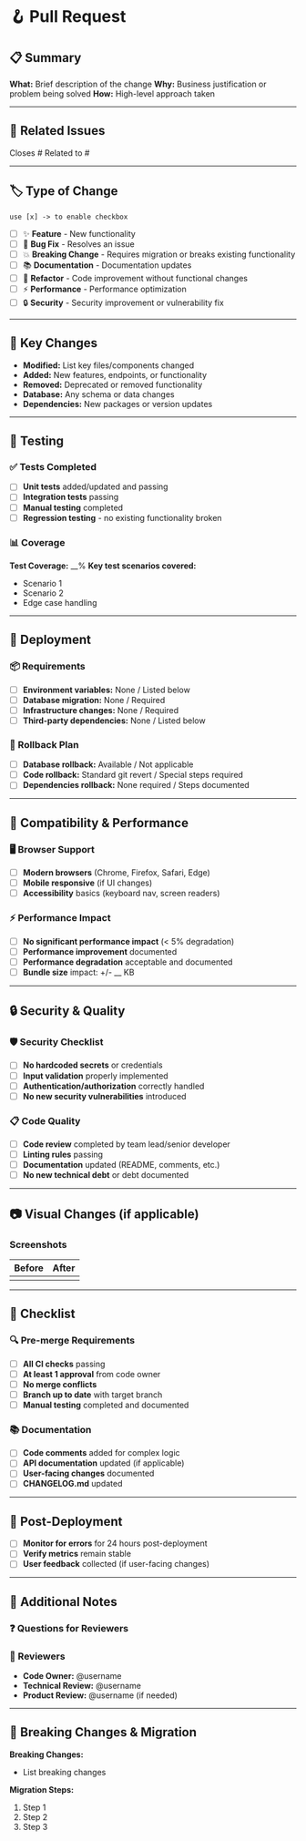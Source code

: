 # 🪝 Pull Request

## 📋 Summary
<!-- Clear description of what this PR accomplishes and why it's needed -->

**What:** Brief description of the change
**Why:** Business justification or problem being solved
**How:** High-level approach taken

---

## 🔗 Related Issues
Closes #
Related to #

---

## 🏷️ Type of Change 
    use [x] -> to enable checkbox
- [ ] ✨ **Feature** - New functionality
- [ ] 🐛 **Bug Fix** - Resolves an issue
- [ ] 💥 **Breaking Change** - Requires migration or breaks existing functionality
- [ ] 📚 **Documentation** - Documentation updates
- [ ] 🔧 **Refactor** - Code improvement without functional changes
- [ ] ⚡ **Performance** - Performance optimization
- [ ] 🔒 **Security** - Security improvement or vulnerability fix

---

## 🔧 Key Changes
<!-- List the main technical changes made -->
- **Modified:** List key files/components changed
- **Added:** New features, endpoints, or functionality
- **Removed:** Deprecated or removed functionality
- **Database:** Any schema or data changes
- **Dependencies:** New packages or version updates

---

## 🧪 Testing
### ✅ Tests Completed
- [ ] **Unit tests** added/updated and passing
- [ ] **Integration tests** passing
- [ ] **Manual testing** completed
- [ ] **Regression testing** - no existing functionality broken

### 📊 Coverage
**Test Coverage:** __%
**Key test scenarios covered:**
- Scenario 1
- Scenario 2
- Edge case handling

---

## 🚀 Deployment
### 📦 Requirements
- [ ] **Environment variables:** None / Listed below
- [ ] **Database migration:** None / Required
- [ ] **Infrastructure changes:** None / Required
- [ ] **Third-party dependencies:** None / Listed below

### 🔄 Rollback Plan
<!-- How to rollback if issues arise -->
- [ ] **Database rollback:** Available / Not applicable
- [ ] **Code rollback:** Standard git revert / Special steps required
- [ ] **Dependencies rollback:** None required / Steps documented

---

## 📱 Compatibility & Performance
### 🖥️ Browser Support
- [ ] **Modern browsers** (Chrome, Firefox, Safari, Edge)
- [ ] **Mobile responsive** (if UI changes)
- [ ] **Accessibility** basics (keyboard nav, screen readers)

### ⚡ Performance Impact
- [ ] **No significant performance impact** (< 5% degradation)
- [ ] **Performance improvement** documented
- [ ] **Performance degradation** acceptable and documented
- [ ] **Bundle size** impact: +/- __ KB

---

## 🔒 Security & Quality
### 🛡️ Security Checklist
- [ ] **No hardcoded secrets** or credentials
- [ ] **Input validation** properly implemented
- [ ] **Authentication/authorization** correctly handled
- [ ] **No new security vulnerabilities** introduced

### 📋 Code Quality
- [ ] **Code review** completed by team lead/senior developer
- [ ] **Linting rules** passing
- [ ] **Documentation** updated (README, comments, etc.)
- [ ] **No new technical debt** or debt documented

---

## 📷 Visual Changes (if applicable)
### Screenshots
| Before | After |
|--------|--------|
| <!-- Screenshot --> | <!-- Screenshot --> |

---

## 📝 Checklist
### 🔍 Pre-merge Requirements
- [ ] **All CI checks** passing
- [ ] **At least 1 approval** from code owner
- [ ] **No merge conflicts**
- [ ] **Branch up to date** with target branch
- [ ] **Manual testing** completed and documented

### 📚 Documentation
- [ ] **Code comments** added for complex logic
- [ ] **API documentation** updated (if applicable)
- [ ] **User-facing changes** documented
- [ ] **CHANGELOG.md** updated

---

## 🎯 Post-Deployment
- [ ] **Monitor for errors** for 24 hours post-deployment
- [ ] **Verify metrics** remain stable
- [ ] **User feedback** collected (if user-facing changes)

---

## 💬 Additional Notes
<!-- Any other context reviewers should know -->

### ❓ Questions for Reviewers
<!-- Specific areas where you'd like focused feedback -->

### 🤝 Reviewers
- **Code Owner:** @username
- **Technical Review:** @username
- **Product Review:** @username (if needed)

---

## 🔄 Breaking Changes & Migration
<!-- Only fill out if breaking changes exist -->
**Breaking Changes:**
- List breaking changes

**Migration Steps:**
1. Step 1
2. Step 2
3. Step 3
